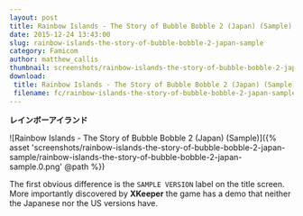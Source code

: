 ```yaml
---
layout: post
title: Rainbow Islands - The Story of Bubble Bobble 2 (Japan) (Sample)
date: 2015-12-24 13:43:00
slug: rainbow-islands-the-story-of-bubble-bobble-2-japan-sample
category: Famicom
author: matthew_callis
thumbnail: screenshots/rainbow-islands-the-story-of-bubble-bobble-2-japan-sample/rainbow-islands-the-story-of-bubble-bobble-2-japan-sample.0.png
download:
 title: Rainbow Islands - The Story of Bubble Bobble 2 (Japan) (Sample)
 filename: fc/rainbow-islands-the-story-of-bubble-bobble-2-japan-sample.7z
---
```


__レインボーアイランド__

![Rainbow Islands - The Story of Bubble Bobble 2 (Japan) (Sample)]({% asset 'screenshots/rainbow-islands-the-story-of-bubble-bobble-2-japan-sample/rainbow-islands-the-story-of-bubble-bobble-2-japan-sample.0.png' @path %})

The first obvious difference is the `SAMPLE VERSION` label on the title screen. More importantly discovered by __XKeeper__ the game has a demo that neither the Japanese nor the US versions have.
